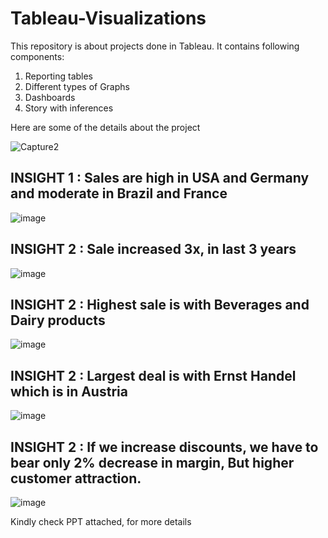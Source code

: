 # Tableau-Visualizations

This repository is about projects done in Tableau.
It contains following components:
1) Reporting tables
2) Different types of Graphs
3) Dashboards
4) Story with inferences

Here are some of the details about the project

![Capture2](https://user-images.githubusercontent.com/50289281/67397908-875fa480-f5c7-11e9-933d-ca701d39045b.PNG)

## INSIGHT 1 : Sales are high in USA and Germany and moderate in Brazil and France
![image](https://user-images.githubusercontent.com/50289281/67400800-d3144d00-f5cb-11e9-973e-193605da4e41.png)

## INSIGHT 2 : Sale increased 3x, in last 3 years
![image](https://user-images.githubusercontent.com/50289281/67400828-df000f00-f5cb-11e9-80a9-bcd94551f2de.png)

## INSIGHT 2 : Highest sale is with Beverages and Dairy products
![image](https://user-images.githubusercontent.com/50289281/67400849-e7584a00-f5cb-11e9-8303-1538f0120f18.png)

## INSIGHT 2 : Largest deal is with Ernst Handel which is in Austria
![image](https://user-images.githubusercontent.com/50289281/67400895-f808c000-f5cb-11e9-95a3-37b986cb9207.png)

## INSIGHT 2 : If we increase discounts, we have to bear only 2% decrease in margin, But higher customer attraction.
![image](https://user-images.githubusercontent.com/50289281/67400934-02c35500-f5cc-11e9-9e0d-8dc5dd4ed1b6.png)

Kindly check PPT attached, for more details
